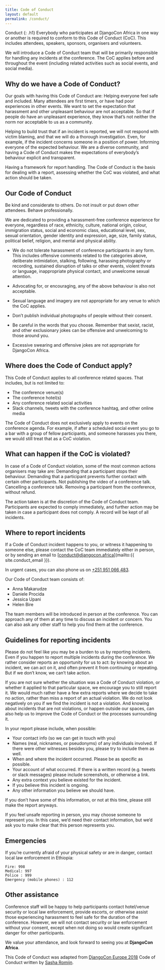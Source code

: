 ```yaml
---
title: Code of Conduct
layout: default
permalink: /conduct/
---
```

Conduct
{: .h1}
Everybody who participates at DjangoCon Africa in one way or another is required to conform to this Code of Conduct (CoC). This includes attendees, speakers, sponsors, organisers and volunteers.

We will introduce a Code of Conduct team that will be primarily responsible for handling any incidents at the conference. The CoC applies before and throughout the event (including related activities such as social events, and social media).

## Why do we have a Code of Conduct?
Our goals with having this Code of Conduct are:
Helping everyone feel safe and included. Many attendees are first timers, or have had poor experiences in other events. We want to set the expectation that harassment and other unpleasant behaviour are not acceptable. So that if people do have an unpleasant experience, they know that’s not neither the norm nor acceptable to us as a community.

Helping to build trust that if an incident is reported, we will not respond with victim blaming, and that we will do a thorough investigation. Even, for example, if the incident concerns someone in a position of power.
Informing everyone of the expected behaviour. We are a diverse community, and having a Code of Conduct makes the expectations of everybody’s behaviour explicit and transparent.

Having a framework for report handling. The Code of Conduct is the basis for dealing with a report, assessing whether the CoC was violated, and what action should be taken.

## Our Code of Conduct
Be kind and considerate to others. Do not insult or put down other attendees. Behave professionally.

We are dedicated to providing a harassment-free conference experience for everyone, regardless of race, ethnicity, culture, national origin, colour, immigration status, social and economic class, educational level, sex, sexual orientation, gender identity and expression, age, size, family status, political belief, religion, and mental and physical ability.

- We do not tolerate harassment of conference participants in any form. This includes offensive comments related to the categories above, deliberate intimidation, stalking, following, harassing photography or recording, sustained disruption of talks or other events, violent threats or language, inappropriate physical contact, and unwelcome sexual attention. 

- Advocating for, or encouraging, any of the above behaviour is also not acceptable.
- Sexual language and imagery are not appropriate for any venue to which the CoC applies.
- Don’t publish individual photographs of people without their consent.

- Be careful in the words that you choose. Remember that sexist, racist, and other exclusionary jokes can be offensive and unwelcoming to those around you. 

- Excessive swearing and offensive jokes are not appropriate for DjangoCon Africa.

## Where does the Code of Conduct apply?
This Code of Conduct applies to all conference related spaces. That includes, but is not limited to:
- The conference venue(s)
- The conference hotel(s)
- Any conference related social activities
- Slack channels, tweets with the conference hashtag, and other online media

The Code of Conduct does not exclusively apply to events on the conference agenda. For example, if after a scheduled social event you go to a bar with a group of fellow participants, and someone harasses you there, we would still treat that as a CoC violation.

## What can happen if the CoC is violated?
In case of a Code of Conduct violation, some of the most common actions organisers may take are:
Demanding that a participant stops their behaviour.
Demanding that a participant prevents further contact with certain other participants.
Not publishing the video of a conference talk.
Cancelling a conference talk.
Removing a participant from the conference, without refund.

The action taken is at the discretion of the Code of Conduct team. Participants are expected to comply immediately, and further action may be taken in case a participant does not comply. A record will be kept of all incidents.

## Where to report incidents
If a Code of Conduct incident happens to you, or witness it happening to someone else, please contact the CoC team immediately either in person, or by sending an email to [conduct@djangocon.africa](mailto:{{ site.conduct_email }}). 

In urgent cases, you can also phone us on [+251 951 066 483](tel:+251951066483).

Our Code of Conduct team consists of: 
- Anna Makarudze
- Daniele Procida
- Jessica Upani
- Helen Bire

The team members will be introduced in person at the conference. You can approach any of them at any time to discuss an incident or concern. You can also ask any other staff to help you find them at the conference.

## Guidelines for reporting incidents
Please do not feel like you may be a burden to us by reporting incidents. Even if you happen to report multiple incidents during the conference. We rather consider reports an opportunity for us to act: by knowing about an incident, we can act on it, and often prevent it from continuing or repeating. But if we don’t know, we can’t take action.

If you are not sure whether the situation was a Code of Conduct violation, or whether it applied to that particular space, we encourage you to still report it. We would much rather have a few extra reports where we decide to take no action, rather than miss a report of an actual violation. We do not look negatively on you if we find the incident is not a violation. And knowing about incidents that are not violations, or happen outside our spaces, can also help us to improve the Code of Conduct or the processes surrounding it.

In your report please include, when possible:

- Your contact info (so we can get in touch with you)
- Names (real, nicknames, or pseudonyms) of any individuals involved. If there were other witnesses besides you, please try to include them as well.
- When and where the incident occurred. Please be as specific as possible.
- Your account of what occurred. If there is a written record (e.g. tweets or slack messages) please include screenshots, or otherwise a link.
- Any extra context you believe existed for the incident.
- If you believe this incident is ongoing.
- Any other information you believe we should have.

If you don’t have some of this information, or not at this time, please still make the report anyways.

If you feel unsafe reporting in person, you may choose someone to represent you. In this case, we’d need their contact information, but we’d ask you to make clear that this person represents you.

## Emergencies
If you’re currently afraid of your physical safety or are in danger, contact local law enforcement in Ethiopia:

	Fire: 998 
	Medical: 997
	Police : 999
	Emergency (mobile phones) : 112

## Other assistance
Conference staff will be happy to help participants contact hotel/venue security or local law enforcement, provide escorts, or otherwise assist those experiencing harassment to feel safe for the duration of the conference. However, we will not contact security or law enforcement without your consent, except when not doing so would create significant danger for other participants.

We value your attendance, and look forward to seeing you at **DjangoCon Africa**.

This Code of Conduct was adapted from 	[DjangoCon Europe 2018](https://2018.djangocon.eu/conduct/) Code of Conduct written by [Sasha Romijn](#).
